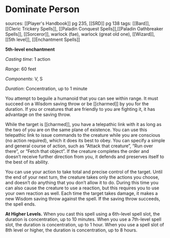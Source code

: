 # Dominate Person
sources: [[Player's Handbook]] pg 235, [[SRD]] pg 138
tags: [[Bard]], [[Cleric Trickery Spells]], [[Paladin Conquest Spells]],[[Paladin Oathbreaker Spells]], [[Sorceror]], warlock (fae), warlock (great old one), [[Wizard]], [[5th level]], [[Enchantment Spells]]

**5th-level enchantment**

*Casting time*: 1 action

*Range*: 60 feet

*Components*: V, S

*Duration*: Concentration, up to 1 minute

You attempt to beguile a humanoid that you can see within range. It must succeed on a Wisdom saving throw or be [[charmed]] by you for the duration. If you or creatures that are friendly to you are fighting it, it has advantage on the saving throw.

While the target is [[charmed]], you have a telepathic link with it as long as the two of you are on the same plane of existence. You can use this telepathic link to issue commands to the creature while you are conscious (no action required), which it does its best to obey. You can specify a simple and general course of action, such as “Attack that creature”, “Run over there”, or “Fetch that object”. If the creature completes the order and doesn’t receive further direction from you, it defends and preserves itself to the best of its ability.

You can use your action to take total and precise control of the target. Until the end of your next turn, the creature takes only the actions you choose, and doesn’t do anything that you don’t allow it to do. During this time you can also cause the creature to use a reaction, but this requires you to use your own reaction as well. Each time the target takes damage, it makes a new Wisdom saving throw against the spell. If the saving throw succeeds, the spell ends.

**At Higher Levels.** When you cast this spell using a 6th-level spell slot, the duration is concentration, up to 10 minutes. When you use a 7th-level spell slot, the duration is concentration, up to 1 hour. When you use a spell slot of 8th level or higher, the duration is concentration, up to 8 hours.
